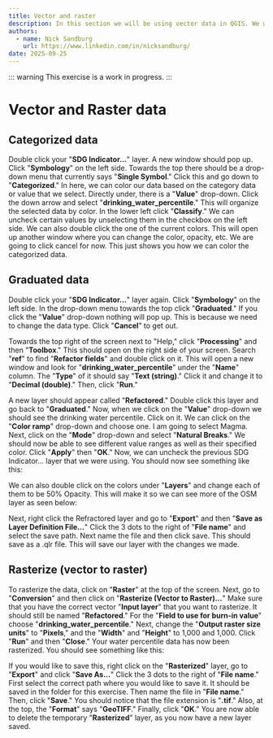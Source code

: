```yaml
---
title: Vector and raster
description: In this section we will be using vector data in QGIS. We will work with categorized data, graduated data, and then learn how to switch the data from vector to raster.
authors:
  - name: Nick Sandburg
    url: https://www.linkedin.com/in/nicksandburg/
date: 2025-09-25
---
```


::: warning
This exercise is a work in progress.
:::

# Vector and Raster data

## Categorized data
Double click your "**SDG Indicator...**" layer.
A new window should pop up.
Click "**Symbology**" on the left side.
Towards the top there should be a drop-down menu that currently says "**Single Symbol**."
Click this and go down to "**Categorized**."
In here, we can color our data based on the category data or value that we select. 
Directly under, there is a "**Value**" drop-down.
Click the down arrow and select "**drinking_water_percentile**."
This will organize the selected data by color.
In the lower left click "**Classify**."
We can uncheck certain values by unselecting them in the checkbox on the left side.
We can also double click the one of the current colors.
This will open up another window where you can change the color, opacity, etc.
We are going to click cancel for now.
This just shows you how we can color the categorized data.

## Graduated data
Double click your "**SDG Indicator...**" layer again.
Click "**Symbology**" on the left side.
In the drop-down menu towards the top click "**Graduated**."
If you click the "**Value**" drop-down nothing will pop up.
This is because we need to change the data type.
Click "**Cancel**" to get out.

Towards the top right of the screen next to "Help," click "**Processing**" and then "**Toolbox**."
This should open on the right side of your screen.
Search "**ref**" to find "**Refactor fields**" and double click on it.
This will open a new window and look for "**drinking_water_percentile**" under the "**Name**" column.
The "**Type**" of it should say "**Text (string)**."
Click it and change it to "**Decimal (double)**."
Then, click "**Run**."

A new layer should appear called "**Refactored**."
Double click this layer and go back to "**Graduated**."
Now, when we click on the "**Value**" drop-down we should see the drinking water percentile.
Click on it.
We can click on the "**Color ramp**" drop-down and choose one.
I am going to select Magma.
Next, click on the "**Mode**" drop-down and select "**Natural Breaks**."
We should now be able to see different value ranges as well as their specified color.
Click "**Apply**" then "**OK**."
Now, we can uncheck the previous SDG Indicator... layer that we were using.
You should now see something like this:

<ContentFigure 
   :imgSrc="'/exercise_files/images/pic5.png'"
   :description="'Graduated data'"
   :style="{'width': '275px' }"
/>

We can also double click on the colors under "**Layers**" and change each of them to be 50% Opacity.
This will make it so we can see more of the OSM layer as seen below:

<ContentFigure 
   :imgSrc="'/exercise_files/images/pic6.png'"
   :description="'Graduated data (50% Opacity)'"
   :style="{'width': '275px' }"
/>

Next, right click the Refractored layer and go to "**Export**" and then "**Save as Layer Definition File...**"
Click the 3 dots to the right of "**File name**" and select the save path.
Next name the file and then click save.
This should save as a .qlr file.
This will save our layer with the changes we made.

## Rasterize (vector to raster)
To rasterize the data, click on "**Raster**" at the top of the screen.
Next, go to "**Conversion**" and then click on "**Rasterize (Vector to Raster)...**"
Make sure that you have the correct vector "**Input layer**" that you want  to rasterize.
It should still be named "**Refactored**."
For the "**Field to use for burn-in value**" choose "**drinking_water_percentile**." Next, change the "**Output raster size units**" to "**Pixels**," and the "**Width**" and "**Height**" to 1,000 and 1,000.
Click "**Run**" and then "**Close**."
Your water percentile data has now been rasterized.
You should see something like this:

<ContentFigure 
   :imgSrc="'/exercise_files/images/pic7.png'"
   :description="'Rasterized Layer'"
   :style="{'width': '275px' }"
/>

If you would like to save this, right click on the "**Rasterized**" layer, go to "**Export**" and click "**Save As...**"
Click the 3 dots to the right of "**File name**."
First select the correct path where you would like to save it.
It should be saved in the folder for this exercise.
Then name the file in "**File name**."
Then, click "**Save**."
You should notice that the file extension is "**.tif**."
Also, at the top, the "**Format**" says "**GeoTIFF**."
Finally, click "**OK**."
You are now able to delete the temporary "**Rasterized**" layer, as you now have a new layer saved.

<!--
<p>
<a href="https://www.inaturalist.org/"> iNaturalist</a>.
</p>
-->